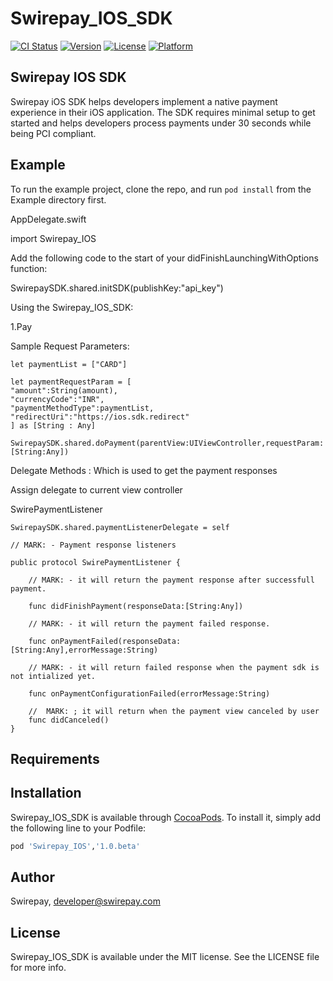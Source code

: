 # Swirepay_IOS_SDK

[![CI Status](https://img.shields.io/travis/swirepay/Swirepay_IOS_SDK.svg?style=flat)](https://travis-ci.org/swirepay/Swirepay_IOS_SDK)
[![Version](https://img.shields.io/cocoapods/v/Swirepay_IOS_SDK.svg?style=flat)](https://cocoapods.org/pods/Swirepay_IOS_SDK)
[![License](https://img.shields.io/cocoapods/l/Swirepay_IOS_SDK.svg?style=flat)](https://cocoapods.org/pods/Swirepay_IOS_SDK)
[![Platform](https://img.shields.io/cocoapods/p/Swirepay_IOS_SDK.svg?style=flat)](https://cocoapods.org/pods/Swirepay_IOS_SDK)

## Swirepay IOS SDK

Swirepay iOS SDK helps developers implement a native payment experience in their iOS application. The SDK requires minimal setup to get started and helps developers process payments under 30 seconds while being PCI compliant.

## Example

To run the example project, clone the repo, and run `pod install` from the Example directory first.

AppDelegate.swift

import Swirepay_IOS

Add the following code to the start of your didFinishLaunchingWithOptions function:

SwirepaySDK.shared.initSDK(publishKey:"api_key")

Using the Swirepay_IOS_SDK:

1.Pay

Sample Request Parameters:

    let paymentList = ["CARD"]

    let paymentRequestParam = [
    "amount":String(amount),
    "currencyCode":"INR",
    "paymentMethodType":paymentList,
    "redirectUri":"https://ios.sdk.redirect"
    ] as [String : Any]
    
    SwirepaySDK.shared.doPayment(parentView:UIViewController,requestParam:[String:Any])
    
Delegate Methods : Which is used to get the payment responses

Assign delegate to current view controller

SwirePaymentListener
   
    SwirepaySDK.shared.paymentListenerDelegate = self
    
    // MARK: - Payment response listeners

    public protocol SwirePaymentListener {
        
        // MARK: - it will return the payment response after successfull payment.
        
        func didFinishPayment(responseData:[String:Any])
        
        // MARK: - it will return the payment failed response.

        func onPaymentFailed(responseData:[String:Any],errorMessage:String)
        
        // MARK: - it will return failed response when the payment sdk is not intialized yet.

        func onPaymentConfigurationFailed(errorMessage:String)
        
        //  MARK: ; it will return when the payment view canceled by user
        func didCanceled()
    }
    
    






## Requirements

## Installation

Swirepay_IOS_SDK is available through [CocoaPods](https://cocoapods.org). To install
it, simply add the following line to your Podfile:

```ruby
pod 'Swirepay_IOS','1.0.beta'
```

## Author

Swirepay, developer@swirepay.com

## License

Swirepay_IOS_SDK is available under the MIT license. See the LICENSE file for more info.
